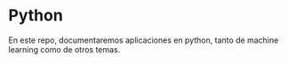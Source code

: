 # Python
En este repo, documentaremos aplicaciones en python, tanto de machine learning como de otros temas.
